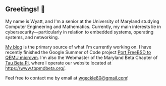 ## Greetings! 👋

My name is Wyatt, and I'm a senior at the University of Maryland
studying Computer Engineering and Mathematics. Currently, my main interests lie
in cybersecurity—particularly in relation to embedded systems, operating
systems, and networking.

[My blog](https://wgeckle80.github.io/blog/) is the primary source of what I'm
currently working on. I have recently finished the Google Summer of Code
project
[Port FreeBSD to QEMU microvm](https://wiki.freebsd.org/SummerOfCode2025Projects/PortFreeBSDToQEMUMicrovm).
I'm also the Webmaster of the Maryland Beta Chapter of
[Tau Beta Pi](https://www.tbp.org/), where I operate our website located at
<https://www.tbpmdbeta.org/>.

Feel free to contact me by email at <wgeckle80@gmail.com>!
